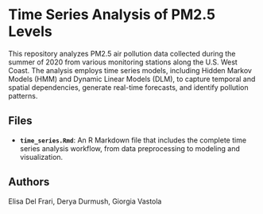 # Time Series Analysis of PM2.5 Levels

This repository analyzes PM2.5 air pollution data collected during the summer of 2020 from various monitoring stations along the U.S. West Coast. The analysis employs time series models, including Hidden Markov Models (HMM) and Dynamic Linear Models (DLM), to capture temporal and spatial dependencies, generate real-time forecasts, and identify pollution patterns.

## Files

- **`time_series.Rmd`**: An R Markdown file that includes the complete time series analysis workflow, from data preprocessing to modeling and visualization.

## Authors

Elisa Del Frari, Derya Durmush, Giorgia Vastola
